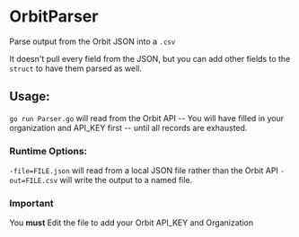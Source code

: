 # OrbitParser

Parse output from the Orbit JSON into a `.csv`

It doesn't pull every field from the JSON, but you can add other fields to the `struct` to have them parsed as well.

## Usage:

`go run Parser.go` will read from the Orbit API -- You will have filled in your organization and API_KEY first -- until all records are
exhausted.

### Runtime Options:
 `-file=FILE.json` will read from a local JSON file rather than the Orbit API
 `-out=FILE.csv` will write the output to a named file.

### Important

You **must** Edit the file to add your Orbit API_KEY and Organization
